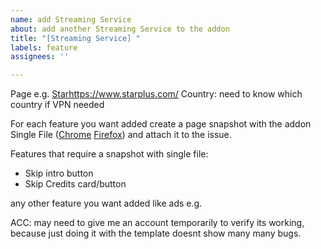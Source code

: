 ```yaml
---
name: add Streaming Service
about: add another Streaming Service to the addon
title: "[Streaming Service] "
labels: feature
assignees: ''

---
```


Page e.g. [Star](https://www.starplus.com)https://www.starplus.com/
Country: need to know which country if VPN needed

For each feature you want added create a page snapshot with the addon Single File ([Chrome](https://chrome.google.com/webstore/detail/singlefile/mpiodijhokgodhhofbcjdecpffjipkle) [Firefox](https://addons.mozilla.org/en-US/firefox/addon/single-file/)) and attach it to the issue.

Features that require a snapshot with single file:
* Skip intro button
* Skip Credits card/button

any other feature you want added like ads e.g.

ACC: may need to give me an account temporarily to verify its working, because just doing it with the template doesnt show many many bugs.
